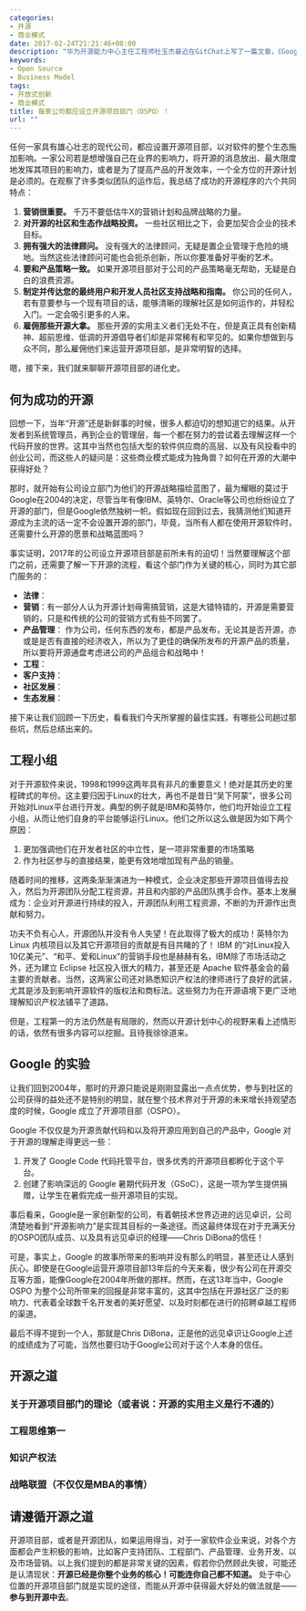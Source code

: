 ```yaml
---
categories:
- 开源
- 商业模式
date: 2017-02-24T21:21:46+08:00
description: "华为开源能力中心主任工程师杜玉杰最近在GitChat上写了一篇文章，《Google开源纵横谈》，结构非常严谨的文章，非常的精炼。本文则算是个补充，从工程、市场、文化等角度来诠释OSPO（开源项目部）对于一家软件为核心的企业是多么的重要！正如文中所言：开源已经是你整个业务的核心！可能连你自己都不知道。而能从开源中获得最大好处的方法——就是参与到开源中去。"
keywords:
- Open Source
- Business Model
tags:
- 开放式创新
- 商业模式
title: 每家公司都应设立开源项目部门（OSPO）！
url: ""
---
```


任何一家具有雄心壮志的现代公司，都应设置开源项目部，以对软件的整个生态施加影响。一家公司若是想增强自己在业界的影响力，将开源的消息放出、最大限度地发挥其项目的影响力，或者是为了提高产品的开发效率，一个全方位的开源计划是必须的。在观察了许多类似团队的运作后，我总结了成功的开源程序的六个共同特点：

1. **营销很重要。** 千万不要低估牛X的营销计划和品牌战略的力量。
2. **对开源的社区和生态作战略投资。** 一些社区相比之下，会更加契合企业的技术目标。
3. **拥有强大的法律顾问。**  没有强大的法律顾问，无疑是置企业管理于危险的境地。当然这些法律顾问可能也会扼杀创新，所以你要准备好平衡的艺术。
4. **要和产品策略一致。** 如果开源项目部对于公司的产品策略毫无帮助，无疑是白白的浪费资源。
5. **制定并传达您的最终用户和开发人员社区支持战略和指南。** 你公司的任何人，若有意要参与一个现有项目的话，能够清晰的理解社区是如何运作的，并轻松入门。一定会吸引更多的人来。
6. **雇佣那些开源大拿。** 那些开源的实用主义者们无处不在，但是真正具有创新精神、超前思维、低调的开源倡导者们却是非常稀有和罕见的。如果你想做到与众不同，那么雇佣他们来运营开源项目部，是非常明智的选择。

嗯，接下来，我们就来聊聊开源项目部的进化史。

## 何为成功的开源

回想一下，当年“开源”还是新鲜事的时候，很多人都迫切的想知道它的结果。从开发者到系统管理员，再到企业的管理层，每一个都在努力的尝试着去理解这样一个代码开放的世界。这其中当然也包括大型的软件供应商的高层、以及有风投看中的创业公司，而这些人的疑问是：这些商业模式能成为独角兽？如何在开源的大潮中获得好处？

那时，就开始有公司设立部门为他们的开源战略描绘蓝图了，最为耀眼的莫过于Google在2004的决定，尽管当年有像IBM、英特尔、Oracle等公司也纷纷设立了开源的部门，但是Google依然独树一帜。假如现在回到过去，我猜测他们知道开源成为主流的话一定不会设置开源的部门，毕竟，当所有人都在使用开源软件时，还需要什么开源的愿景和战略蓝图吗？



事实证明，2017年的公司设立开源项目部是前所未有的迫切！当然要理解这个部门之前，还需要了解一下开源的流程，看这个部门作为关键的核心，同时为其它部门服务的：

* **法律**：
* **营销**：有一部分人认为开源计划毋需搞营销，这是大错特错的，开源是需要营销的，只是和传统的公司的营销方式有些不同罢了。
* **产品管理**： 作为公司，任何东西的发布，都是产品发布，无论其是否开源，亦或是是否有直接的经济收入，所以为了更佳的确保所发布的开源产品的质量，所以要将开源通盘考虑进公司的产品组合和战略中！
* **工程**：
* **客户支持**：
* **社区发展**：
* **生态发展**：

接下来让我们回顾一下历史，看看我们今天所掌握的最佳实践，有哪些公司趟过那些坑，然后总结出来的。

## 工程小组

对于开源软件来说，1998和1999这两年具有非凡的重要意义！绝对是其历史的里程碑式的年份。这主要归因于Linux的壮大，再也不是昔日“吴下阿蒙”，很多公司开始对Linux平台进行开发。典型的例子就是IBM和英特尔，他们均开始设立工程小组，从而让他们自身的平台能够运行Linux。他们之所以这么做是因为如下两个原因：

1. 更加强调他们在开发者社区的中立性，是一项非常重要的市场策略
2. 作为社区参与的直接结果，能更有效地增加现有产品的销量。

随着时间的推移，这两条渐渐演进为一种模式，企业决定那些开源项目值得去投入，然后为开源团队分配工程资源，并且和内部的产品团队携手合作。基本上发展成为：企业对开源进行持续的投入，开源团队利用工程资源，不断的为开源作出贡献和努力。

功夫不负有心人，开源团队并没有令人失望！在此取得了极大的成功！英特尔为 Linux 内核项目以及其它开源项目的贡献是有目共睹的了！ IBM 的“对Linux投入10亿美元”、“和平、爱和Linux”的营销手段也是赫赫有名，IBM除了市场活动之外，还为建立 Eclipse 社区投入很大的精力，甚至还是 Apache 软件基金会的最主要的贡献者。当然，这两家公司还对熟悉知识产权法的律师进行了良好的武装，尤其是涉及到影响开源软件的版权法和商标法。这些努力为在开源语境下更广泛地理解知识产权法铺平了道路。

但是，工程第一的方法仍然是有局限的，然而以开源计划中心的视野来看上述情形的话，依然有很多内容可以挖掘。且待我徐徐道来。

## Google 的实验

让我们回到2004年，那时的开源只能说是刚刚显露出一点点优势，参与到社区的公司获得的益处还不是特别的明显，就在整个技术界对于开源的未来增长持观望态度的时候，Google 成立了开源项目部（OSPO）。

Google 不仅仅是为开源贡献代码和以及将开源应用到自己的产品中，Google 对于开源的理解走得更远一些：

1. 开发了 Google Code 代码托管平台，很多优秀的开源项目都孵化于这个平台。
2. 创建了影响深远的 Google 暑期代码开发（GSoC），这是一项为学生提供捐赠，让学生在暑假完成一些开源项目的实现。

事后看来，Google是一家创新型的公司，有着朝技术世界迈进的远见卓识，公司清楚地看到“开源影响力”是实现其目标的一条途径。而这最终体现在对于充满天分的OSPO团队成员、以及具有远见卓识的经理——Chris DiBona的信任！

可是，事实上，Google 的故事所带来的影响并没有那么的明显，甚至还让人感到灰心。即使是在Google运营开源项目部13年后的今天来看，很少有公司在开源交互等方面，能像Google在2004年所做的那样。然而，在这13年当中，Google OSPO 为整个公司所带来的回报是非常丰富的，这其中包括在开源社区广泛的影响力、代表着全球数千名开发者的美好愿望、以及时刻都在进行的招聘卓越工程师的渠道。

最后不得不提到一个人，那就是Chris DiBona，正是他的远见卓识让Google上述的成绩成为了可能，当然也要归功于Google公司对于这个人本身的信任。

## 开源之道

### 关于开源项目部门的理论（或者说：开源的实用主义是行不通的）

### 工程思维第一

### 知识产权法

### 战略联盟（不仅仅是MBA的事情）



## 请遵循开源之道

开源项目部，或者是开源团队，如果运用得当，对于一家软件企业来说，对各个方面都会产生积极的影响，比如客户支持团队、工程部门、产品管理、业务开发、以及市场营销。以上我们提到的都是非常关键的因素，假若你仍然顾此失彼，可能还是认清现状：**开源已经是你整个业务的核心！可能连你自己都不知道。** 处于中心位置的开源项目部门就是实现的途径，而能从开源中获得最大好处的做法就是—— **参与到开源中去**。

